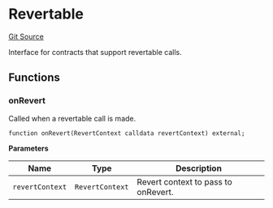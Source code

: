 # Revertable
[Git Source](https://github.com/zeta-chain/protocol-contracts/blob/45df03a49b31cc5722a5bb6453b743fc8ac35d1f/contracts/Revert.sol)

Interface for contracts that support revertable calls.


## Functions
### onRevert

Called when a revertable call is made.


```solidity
function onRevert(RevertContext calldata revertContext) external;
```
**Parameters**

|Name|Type|Description|
|----|----|-----------|
|`revertContext`|`RevertContext`|Revert context to pass to onRevert.|


